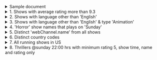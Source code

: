 <details>
	<summary>Sample document</summary>
	
```bson
{
	"_id" : ObjectId("60f6ddee24e687c0ca03f581"),
	"id" : 82,
	"url" : "http://www.tvmaze.com/shows/82/game-of-thrones",
	"name" : "Game of Thrones",
	"type" : "Scripted",
	"language" : "English",
	"genres" : [
		"Drama",
		"Adventure",
		"Fantasy"
	],
	"status" : "Running",
	"runtime" : 60,
	"premiered" : "2011-04-17",
	"officialSite" : "http://www.hbo.com/game-of-thrones",
	"schedule" : {
		"time" : "21:00",
		"days" : [
			"Sunday"
		]
	},
	"rating" : {
		"average" : 9.4
	},
	"weight" : 99,
	"network" : {
		"id" : 8,
		"name" : "HBO",
		"country" : {
			"name" : "United States",
			"code" : "US",
			"timezone" : "America/New_York"
		}
	},
	"webChannel" : {
		"id" : 22,
		"name" : "HBO Go",
		"country" : {
			"name" : "United States",
			"code" : "US",
			"timezone" : "America/New_York"
		}
	},
	"externals" : {
		"tvrage" : 24493,
		"thetvdb" : 121361,
		"imdb" : "tt0944947"
	},
	"image" : {
		"medium" : "http://static.tvmaze.com/uploads/images/medium_portrait/143/359013.jpg",
		"original" : "http://static.tvmaze.com/uploads/images/original_untouched/143/359013.jpg"
	},
	"summary" : "<p>Based on the bestselling book series <i>A Song of Ice and Fire</i> by George R.R. Martin, this sprawling new HBO drama is set in a world where summers span decades and winters can last a lifetime. From the scheming south and the savage eastern lands, to the frozen north and ancient Wall that protects the realm from the mysterious darkness beyond, the powerful families of the Seven Kingdoms are locked in a battle for the Iron Throne. This is a story of duplicity and treachery, nobility and honor, conquest and triumph. In the <b>Game of Thrones</b>, you either win or you die.</p>",
	"updated" : 1532947493,
	"_links" : {
		"self" : {
			"href" : "http://api.tvmaze.com/shows/82"
		},
		"previousepisode" : {
			"href" : "http://api.tvmaze.com/episodes/1221415"
		}
	}
}
```
</details>

<details>
<summary>1. Shows with average rating more than 9.3</summary>
<p>

```console
> db.shows.find({"rating.average": {$gt: 9.3}})
```

</p>
</details>

<details>
<summary>2. Shows with language other than 'English'</summary>
<p>

```console
> db.shows.find({"language": {$ne: "English"}})
```

</p>
</details>

<details>
<summary>3. Shows with language other than 'English' & type 'Animation' </summary>
<p>

```console
> db.shows.find({"language":{$ne:"English"}, "type":"Animation" })
```

</p>
</details>

<details>
<summary>4. 'Horror' show names that plays on 'Sunday' </summary>
<p>

```console
> db.shows.find({"schedule.days":"Sunday"},{name:1})
```

</p>
</details>

<details>
<summary>5. Distinct 'webChannel.name' from all shows</summary>
<p>

```console
> db.shows.aggregate([{$group:{_id:"$webChannel.name"}}])
```

</p>
</details>

<details>
<summary>6. Distinct country codes</summary>
<p>

```console
> db.shows.aggregate([{$group:{_id:"$network.country.code"}}])
```

</p>
</details>

<details>
<summary>7. All running shows in US</summary>
<p>

```console
> db.shows.find({status: "Running", "network.country.code": "US"})
```

</p>
</details>

<details>
<summary>8. Thrillers @sunday 22:00 hrs with minimum rating 5, show time, name and rating only</summary>
<p>

```console
> db.shows.find(
	{
		"rating.average": {$gte: 5},
		genres: "Thriller",
		"schedule.days": "Sunday",
		"schedule.time": {$gte: "22:00"}
	},
	{
		"schedule.time": 1,
		name: 1,
		"rating.average": 1
	}
)
```

</p>
</details>
